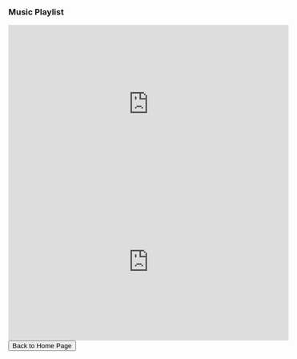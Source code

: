 <html>
<head>
<title>Music</title
</head>
<p>
<h3>
Music Playlist
</h3>
</p>
<iframe width="560" height="315" src="https://www.youtube.com/embed/videoseries?list=PLTsyreKljN_cGKfx_l4YdGDG0XgZuInYP" frameborder="0" allow="accelerometer; autoplay; encrypted-media; gyroscope; picture-in-picture" allowfullscreen></iframe>
<br>
<iframe width="560" height="315" src="https://www.youtube.com/watch?v=n8x9_mgedcg" frameborder="0" allow="accelerometer; autoplay; encrypted-media; gyroscope; picture-in-picture" allowfullscreen></iframe>
<br>
<button onclick="window.location.href = 'index';">Back to Home Page</button>
<html>

